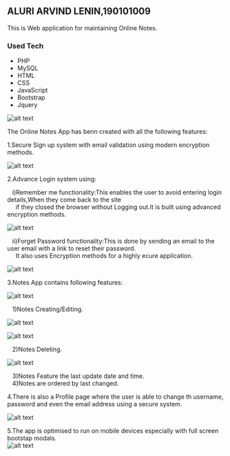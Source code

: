 ## ALURI ARVIND LENIN,190101009

This is Web application for maintaining Online Notes.

### Used Tech
* PHP
* MySQL
* HTML 
* CSS
* JavaScript
* Bootstrap
* Jquery

![alt text](./images_Notes%20App/1.JPG)


The Online Notes App has benn created with all the following features:<br/>

1.Secure Sign up system with email validation using modern encryption methods.<br/>


![alt text](./images_Notes%20App/4.JPG)


2.Advance Login system using:<br/>

  &nbsp;&nbsp;&nbsp;i)Remember me functionality:This enables the user to avoid entering login details,When they come back to the site<br/>&nbsp;&nbsp;&nbsp;&nbsp;&nbsp;if they closed the browser without  Logging out.It is built using advanced encryption methods.<br/>
  
  ![alt text](./images_Notes%20App/2.JPG)
  
  &nbsp;&nbsp;&nbsp;ii)Forget Password functionality:This is done by sending an email to the user email with a link to reset their password.<br/>
  &nbsp;&nbsp;&nbsp;&nbsp;&nbsp;It also uses Encryption methods for a highly ecure application.<br/>
  
   ![alt text](./images_Notes%20App/3.JPG)

3.Notes App contains following features:<br/>

  ![alt text](./images_Notes%20App/5.JPG)
  
  &nbsp;&nbsp;&nbsp;1)Notes Creating/Editing.<br/>
  
  ![alt text](./images_Notes%20App/7.JPG)
  
  ![alt text](./images_Notes%20App/8.JPG)
  
  &nbsp;&nbsp;&nbsp;2)Notes Deleting.<br/>
  
  ![alt text](./images_Notes%20App/6.JPG)
  
  &nbsp;&nbsp;&nbsp;3)Notes Feature the last update date and time.<br/>
  &nbsp;&nbsp;&nbsp;4)Notes are ordered by last changed.<br/>

4.There is also a Profile page where the user is able to change th username, password and even the email address using a secure system.<br/>

![alt text](./images_Notes%20App/9.JPG)

5.The app is optimised to run on mobile devices especially with full screen bootstap modals.<br/>
![alt text](./images_Notes%20App/10.jpeg)

